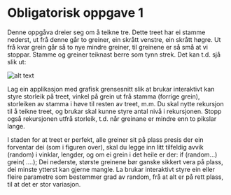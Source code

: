 # Obligatorisk oppgave 1

Denne oppgåva dreier seg om å teikne tre. Dette treet har ei stamme nederst, ut frå denne går to greiner, ein skrått venstre, ein skrått høgre. Ut frå kvar grein går så to nye mindre greiner, til greinene er så små at vi stoppar. Stamme og greiner teiknast berre som tynn strek. Det kan t.d. sjå slik ut:

![alt text](https://home.usn.no/lonnesta/kurs/kurs6124/Oblig/tree.jpg "Logo Title Text 1")


Lag ein applikasjon med grafisk grensesnitt slik at brukar interaktivt kan styre storleik på treet, vinkel på grein ut frå stamma (forrige grein), storleiken av stamma i høve til resten av treet, m.m. Du skal nytte rekursjon til å teikne treet, og brukar skal kunne styre antal nivå i rekursjonen. Stopp også rekursjonen utfrå storleik, t.d. når greinane er mindre enn to pikslar lange.

I staden for at treet er perfekt, alle greiner sit på plass presis der ein forventar dei (som i figuren over), skal du legge inn litt tilfeldig avvik (random) i vinklar, lengder, og om ei grein i det heile er der:
if (random...) grein( ....);
Dei nederste, største greinene bør ganske sikkert vera på plass, dei minste ytterst kan gjerne mangle. La brukar interaktivt styre ein eller fleire parametre som bestemmer grad av random, frå at alt er på rett plass, til at det er stor variasjon.